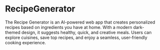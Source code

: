 # RecipeGenerator
The Recipe Generator is an AI-powered web app that creates personalized recipes based on ingredients you have at home. With a modern dark-themed design, it suggests healthy, quick, and creative meals. Users can explore cuisines, save top recipes, and enjoy a seamless, user-friendly cooking experience.
